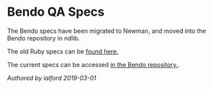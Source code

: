 # Bendo QA Specs

The Bendo specs have been migrated to Newman, and moved into the Bendo repository in ndlib.

The old Ruby specs can be [found here.](../retired/bendo)

The current specs can be accessed [in the Bendo repository.](https://github.com/ndlib/bendo/tree/master/spec/newman).

_Authored by ialford 2019-03-01_
